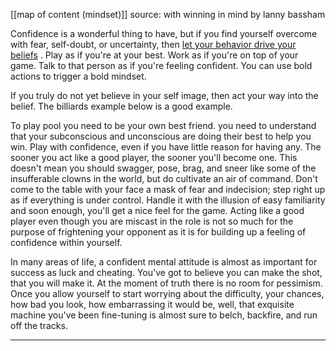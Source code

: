 [[map of content (mindset)]]
source: with winning in mind by lanny bassham

Confidence is a wonderful thing to have, but if you find yourself overcome with fear, self-doubt, or uncertainty, then [let your behavior drive your beliefs](https://jamesclear.com/kasparov-confidence) . Play as if you're at your best. Work as if you're on top of your game. Talk to that person as if you're feeling confident. You can use bold actions to trigger a bold mindset.

If you truly do not yet believe in your self image, then act your way into the belief. The billiards example below is a good example.

To play pool you need to be your own best friend. you need to understand that your subconscious and unconscious are doing their best to help you win. Play with confidence, even if you have little reason for having any. The sooner you act like a good player, the sooner you'll become one. This doesn't mean you should swagger, pose, brag, and sneer like some of the insufferable clowns in the world, but do cultivate an air of command. Don't come to the table with your face a mask of fear and indecision; step right up as if everything is under control. Handle it with the illusion of easy familiarity and soon enough, you'll get a nice feel for the game. Acting like a good player even though you are miscast in the role is not so much for the purpose of frightening your opponent as it is for building up a feeling of confidence within yourself.

In many areas of life, a confident mental attitude is almost as important for success as luck and cheating. You've got to believe you can make the shot, that you will make it. At the moment of truth there is no room for pessimism. Once you allow yourself to start worrying about the difficulty, your chances, how bad you look, how embarrassing it would be, well, that exquisite machine you've been fine-tuning is almost sure to belch, backfire, and run off the tracks.

---
